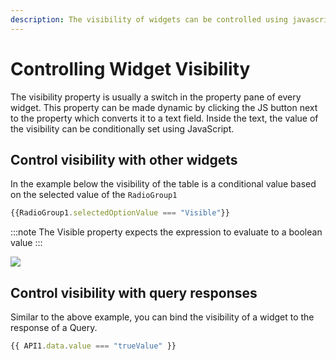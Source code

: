 ```yaml
---
description: The visibility of widgets can be controlled using javascript.
---
```


# Controlling Widget Visibility

The visibility property is usually a switch in the property pane of every widget. This property can be made dynamic by clicking the JS button next to the property which converts it to a text field. Inside the text, the value of the visibility can be conditionally set using JavaScript.

## Control visibility with other widgets

In the example below the visibility of the table is a conditional value based on the selected value of the `RadioGroup1`

```javascript
{{RadioGroup1.selectedOptionValue === "Visible"}}
```

:::note
The Visible property expects the expression to evaluate to a boolean value
:::

![](</img/control_visibility.gif>)

## Control visibility with query responses

Similar to the above example, you can bind the visibility of a widget to the response of a Query.

```javascript
{{ API1.data.value === "trueValue" }}
```

